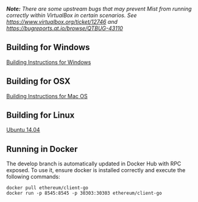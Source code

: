 _**Note:** There are some upstream bugs that may prevent Mist from running correctly within VirtualBox in certain scenarios. See https://www.virtualbox.org/ticket/12746 and https://bugreports.qt.io/browse/QTBUG-43110_

## Building for Windows

[Building Instructions for Windows](https://github.com/ethereum/go-build#windows)

## Building for OSX

[Building Instructions for Mac OS](https://github.com/ethereum/go-ethereum/wiki/Building-Instructions-for-Mac)

## Building for Linux

[Ubuntu 14.04](https://github.com/ethereum/go-ethereum/wiki/Instructions-for-getting-the-Go-implementation-of-Ethereum-and-the-Mist-browser-installed-on-Ubuntu-14.04-(trusty))

## Running in Docker

The develop branch is automatically updated in Docker Hub with RPC exposed. To use it, ensure docker is installed correctly and execute the following commands:
```
docker pull ethereum/client-go
docker run -p 8545:8545 -p 30303:30303 ethereum/client-go
```